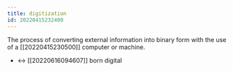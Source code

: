 ```yaml
---
title: digitization
id: 20220415232400
---
```


The process of converting external information into binary form with the use of a [[20220415230500]] computer or machine.

- ↔ [[20220616094607]] born digital
